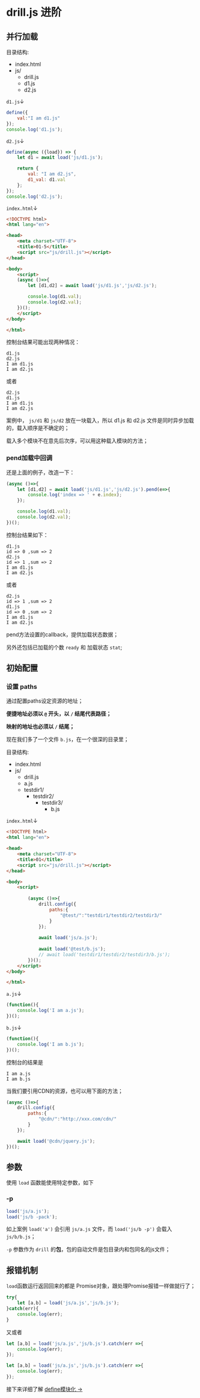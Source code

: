 # drill.js 进阶

## 并行加载

目录结构:

* index.html
* js/
    * drill.js
    * d1.js
    * d2.js

`d1.js`↓

```javascript
define({
    val:"I am d1.js"
});
console.log('d1.js');
```

`d2.js`↓

```javascript
define(async ({load}) => {
    let d1 = await load('js/d1.js');

    return {
        val: "I am d2.js",
        d1_val: d1.val
    };
});
console.log('d2.js');
```

`index.html`↓

```html
<!DOCTYPE html>
<html lang="en">

<head>
    <meta charset="UTF-8">
    <title>01-5</title>
    <script src="js/drill.js"></script>
</head>

<body>
    <script>
    (async ()=>{
        let [d1,d2] = await load('js/d1.js','js/d2.js');

        console.log(d1.val);
        console.log(d2.val);
    })();
    </script>
</body>

</html>
```

控制台结果可能出现两种情况：

```
d1.js
d2.js
I am d1.js
I am d2.js
```

或者

```
d2.js
d1.js
I am d1.js
I am d2.js
```

案例中， `js/d1` 和 `js/d2` 放在一块载入，所以 d1.js 和 d2.js 文件是同时异步加载的，载入顺序是不确定的； 

载入多个模块不在意先后次序，可以用这种载入模块的方法；

### pend加载中回调

还是上面的例子，改造一下：

```javascript
(async ()=>{
    let [d1,d2] = await load('js/d1.js','js/d2.js').pend(e=>{
        console.log('index => ' + e.index);
    });

    console.log(d1.val);
    console.log(d2.val);
})();
```

控制台结果如下：

```
d1.js
id => 0 ,sum => 2
d2.js
id => 1 ,sum => 2
I am d1.js
I am d2.js
```

或者

```
d2.js
id => 1 ,sum => 2
d1.js
id => 0 ,sum => 2
I am d1.js
I am d2.js
```

pend方法设置的callback，提供加载状态数据；

另外还包括已加载的个数 `ready` 和 加载状态 `stat`;

## 初始配置

### 设置 paths

通过配置paths设定资源的地址；

**便捷地址必须以 `@` 开头，以 `/` 结尾代表路径；**

**映射的地址也必须以 `/` 结尾；**

现在我们多了一个文件 `b.js`，在一个很深的目录里；

目录结构:

* index.html
* js/
    * drill.js
    * a.js
    * testdir1/
        * testdir2/
            * testdir3/
                * b.js


`index.html`↓

```html
<!DOCTYPE html>
<html lang="en">

<head>
    <meta charset="UTF-8">
    <title>01</title>
    <script src="js/drill.js"></script>
</head>

<body>
    <script>
        
        (async ()=>{
            drill.config({
                paths:{
                    "@test/":"testdir1/testdir2/testdir3/"
                }
            });
            
            await load('js/a.js');
           
            await load('@test/b.js');
            // await load('testdir1/testdir2/testdir3/b.js');
        })();
    </script>
</body>

</html>
```

`a.js`↓

```javascript
(function(){
    console.log('I am a.js');
})();
```

`b.js`↓

```javascript
(function(){
    console.log('I am b.js');
})();
```

控制台的结果是

```
I am a.js
I am b.js
```

当我们要引用CDN的资源，也可以用下面的方法；

```javascript
(async ()=>{
    drill.config({
        paths:{
            "@cdn/":"http://xxx.com/cdn/"
        }
    });

    await load('@cdn/jquery.js');
})();
```

## 参数

使用 `load` 函数能使用特定参数，如下

### -p

```javascript
load('js/a.js');
load('js/b -pack');
```

如上案例 `load('a')` 会引用 `js/a.js` 文件，而 `load('js/b -p')` 会载入 `js/b/b.js`；

`-p` 参数作为 `drill` 的**包**，包的自动文件是包目录内和包同名的js文件；

## 报错机制

`load`函数运行返回回来的都是 Promise对象，跟处理Promise报错一样做就行了；

```javascript
try{
    let [a,b] = load('js/a.js','js/b.js');
}catch(err){
    console.log(err);
}
```

又或者

```javascript
let [a,b] = load('js/a.js','js/b.js').catch(err =>{
    console.log(err);
});
```

```javascript
let [a,b] = load('js/a.js','js/b.js').catch(err =>{
    console.log(err);
});
```

接下来详细了解 [define模块化 →](02.md)